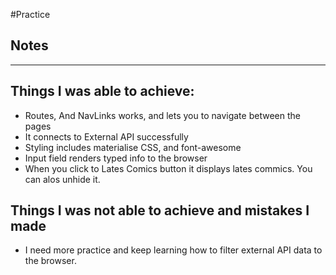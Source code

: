 #Practice

## Notes

--------------------

## Things I was able to achieve:

- Routes, And NavLinks works, and lets you to navigate between the pages
- It connects to External API successfully 
- Styling includes materialise CSS, and font-awesome
- Input field renders typed info to the browser
- When you click to Lates Comics button it displays lates commics. You can alos unhide it. 

## Things I was not able to achieve and mistakes I made

-  I need more practice and keep learning how to filter external API data to the browser.







